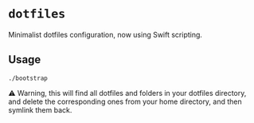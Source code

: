 # `dotfiles`

Minimalist dotfiles configuration, now using Swift scripting.

## Usage

```
./bootstrap
```

⚠️ Warning, this will find all dotfiles and folders in your dotfiles directory, and delete the corresponding ones from your home directory, and then symlink them back.